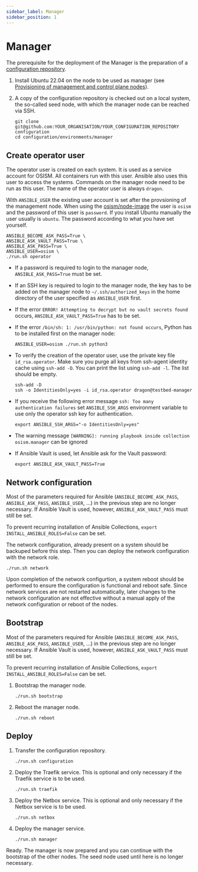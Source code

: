 ```yaml
---
sidebar_label: Manager
sidebar_position: 1
---
```


# Manager

The prerequisite for the deployment of the Manager is the preparation of a
[configuration repository](https://osism.github.io/docs/getting-started/configuration-repository).

1. Install Ubuntu 22.04 on the node to be used as manager
   (see [Provisioning of management and control plane nodes](./bootstrap.md##provisioning-of-management-and-control-plane-nodes)).

2. A copy of the configuration repository is checked out on a local system,
   the so-called seed node, with which the manager node can be reached via SSH.

   ```
   git clone git@github.com:YOUR_ORGANISATION/YOUR_CONFIGURATION_REPOSITORY configuration
   cd configuration/environments/manager
   ```

## Create operator user

The operator user is created on each system. It is used as a service account for OSISM. All
containers run with this user. Ansible also uses this user to access the systems. Commands
on the manager node need to be run as this user. The name of the operator user is always `dragon`.

With `ANSIBLE_USER` the existing user account is set after the provsioning of the management
node. When using the [osism/node-image](https://github.com/osism/node-image) the user is `osism`
and the password of this user is `password`. If you install Ubuntu manually the user usually is `ubuntu`.
The password according to what you have set yourself.

```
ANSIBLE_BECOME_ASK_PASS=True \
ANSIBLE_ASK_VAULT_PASS=True \
ANSIBLE_ASK_PASS=True \
ANSIBLE_USER=osism \
./run.sh operator
```

* If a password is required to login to the manager node, `ANSIBLE_ASK_PASS=True` must be set.
* If an SSH key is required to login to the manager node, the key has to be added on the manager
  node to `~/.ssh/authorized_keys` in the home directory of the user specified as `ANSIBLE_USER` first.
* If the error `ERROR! Attempting to decrypt but no vault secrets found` occurs, `ANSIBLE_ASK_VAULT_PASS=True`
  has to be set.
* If the error `/bin/sh: 1: /usr/bin/python: not found occurs`, Python has to be installed first on
  the manager node:

  ```
  ANSIBLE_USER=osism ./run.sh python3
  ```
* To verify the creation of the operator user, use the private key file `id_rsa.operator`. Make
  sure you purge all keys from ssh-agent identity cache using `ssh-add -D`. You can print the list
  using `ssh-add -l`. The list should be empty.

  ```
  ssh-add -D
  ssh -o IdentitiesOnly=yes -i id_rsa.operator dragon@testbed-manager
  ```
* If you receive the following error message `ssh: Too many authentication failures` set
  `ANSIBLE_SSH_ARGS` environment variable to use only the operator ssh key for authentication.

  ```
  export ANSIBLE_SSH_ARGS="-o IdentitiesOnly=yes"
  ```
* The warning message `[WARNING]: running playbook inside collection osism.manager` can be ignored
* If Ansible Vault is used, let Ansible ask for the Vault password:

  ```
  export ANSIBLE_ASK_VAULT_PASS=True
  ```

## Network configuration

Most of the parameters required for Ansible (`ANSIBLE_BECOME_ASK_PASS`, `ANSIBLE_ASK_PASS`, `ANSIBLE_USER`, ...)
in the previous step are no longer necessary. If Ansible Vault is used, however, `ANSIBLE_ASK_VAULT_PASS`
must still be set.

To prevent recurring installation of Ansible Collections, `export INSTALL_ANSIBLE_ROLES=False` can be set.

The network configuration, already present on a system should be backuped before this step.
Then you can deploy the network configuration with the network role.

```
./run.sh network
```

Upon completion of the network configurtion, a system reboot should be performed to ensure the configuration
is functional and reboot safe. Since network services are not restarted automatically, later changes to the
network configuration are not effective without a manual apply of the network configuration or reboot of the
nodes.

## Bootstrap

Most of the parameters required for Ansible (`ANSIBLE_BECOME_ASK_PASS`, `ANSIBLE_ASK_PASS`, `ANSIBLE_USER`, ...)
in the previous step are no longer necessary. If Ansible Vault is used, however, `ANSIBLE_ASK_VAULT_PASS`
must still be set.

To prevent recurring installation of Ansible Collections, `export INSTALL_ANSIBLE_ROLES=False` can be set.

1. Bootstrap the manager node.

   ```
   ./run.sh bootstrap
   ```

2. Reboot the manager node.

   ```
   ./run.sh reboot
   ```

## Deploy

1. Transfer the configuration repository.

   ```
   ./run.sh configuration
   ```

2. Deploy the Traefik service. This is optional and only necessary if the Traefik service is to be used.

   ```
   ./run.sh traefik
   ```

3. Deploy the Netbox service. This is optional and only necessary if the Netbox service is to be used.

   ```
   ./run.sh netbox
   ```

4. Deploy the manager service.

   ```
   ./run.sh manager
   ```

Ready. The manager is now prepared and you can continue with the bootstrap of the other nodes.
The seed node used until here is no longer necessary.
